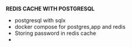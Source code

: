 **REDIS CACHE WITH POSTGRESQL**

* postgresql with sqlx
* docker compose for postgres,app and redis
* Storing password in redis cache
*

